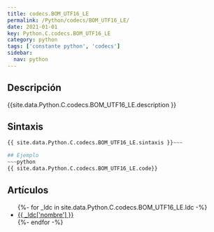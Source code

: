```yaml
---
title: codecs.BOM_UTF16_LE
permalink: /Python/codecs/BOM_UTF16_LE/
date: 2021-01-01
key: Python.C.codecs.BOM_UTF16_LE
category: python
tags: ['constante python', 'codecs']
sidebar: 
  nav: python
---
```


## Descripción
{{site.data.Python.C.codecs.BOM_UTF16_LE.description }}

## Sintaxis
~~~python
{{ site.data.Python.C.codecs.BOM_UTF16_LE.sintaxis }}~~~

## Ejemplo
~~~python
{{ site.data.Python.C.codecs.BOM_UTF16_LE.code}}
~~~

## Artículos
<ul>
{%- for _ldc in site.data.Python.C.codecs.BOM_UTF16_LE.ldc -%}
   <li>
       <a href="{{_ldc['url'] }}">{{ _ldc['nombre'] }}</a>
   </li>
{%- endfor -%}
</ul>
